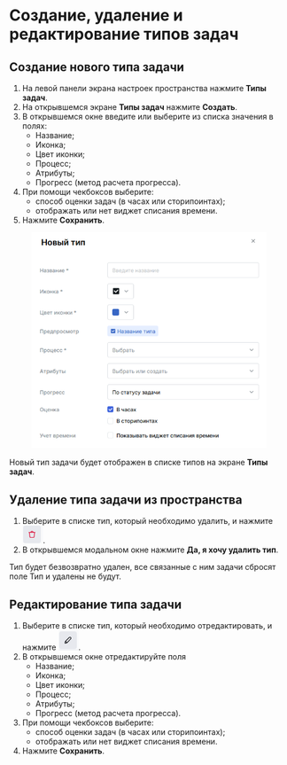 # Создание, удаление и редактирование типов задач

## Создание нового типа задачи

1. На левой панели экрана настроек пространства нажмите **Типы задач**.
2. На открывшемся экране **Типы задач** нажмите **Создать**.
3. В открывшемся окне введите или выберите из списка значения в полях:
   * Название;
   * Иконка;
   * Цвет иконки;
   * Процесс;
   * Атрибуты;
   * Прогресс (метод расчета прогресса).
4. При помощи чекбоксов выберите:
   * способ оценки задач (в часах или сторипоинтах);
   * отображать или нет виджет списания времени.
5. Нажмите **Сохранить**.

<figure><img src="../../../../.gitbook/assets/изображение (4) (1).png" alt=""><figcaption></figcaption></figure>

Новый тип задачи будет отображен в списке типов на экране **Типы задач**.

## Удаление типа задачи из пространства

1. Выберите в списке тип, который необходимо удалить, и нажмите <img src="../../../../.gitbook/assets/изображение (162) (1).png" alt="" data-size="line">.
2. В открывшемся модальном окне нажмите **Да, я хочу удалить тип**.

Тип будет безвозвратно удален, все связанные с ним задачи сбросят поле Тип и удалены не будут.

## Редактирование типа задачи

1. Выберите в списке тип, который необходимо отредактировать, и нажмите <img src="../../../../.gitbook/assets/изображение (128).png" alt="" data-size="line">.
2. В открывшемся окне отредактируйте поля
   * Название;
   * Иконка;
   * Цвет иконки;
   * Процесс;
   * Атрибуты;
   * Прогресс (метод расчета прогресса).
3. При помощи чекбоксов выберите:
   * способ оценки задач (в часах или сторипоинтах);
   * отображать или нет виджет списания времени.
4. Нажмите **Сохранить**.

